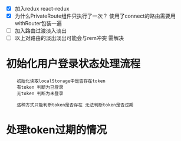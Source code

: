 - [x] 加入redux react-redux
- [x] 为什么PrivateRoute组件只执行了一次？
        使用了connect的路由需要用withRouter包装一遍
- [ ] 加入路由过渡淡入淡出
- [ ] 以上对路由的淡出淡出可能会与rem冲突 需解决

# 初始化用户登录状态处理流程
        初始化读取localStorage中是否存在token
        有token 判断为已登录
        无token 判断为未登录

        这种方式只能判断token是否存在 无法判断token是否过期

# 处理token过期的情况
        